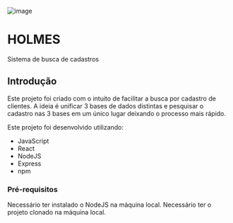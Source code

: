 ![image](https://github.com/gabrieldickman/holmes/assets/55303496/dd0920f4-90a0-4908-913a-77e8b2fd1fcd)

# HOLMES
Sistema de busca de cadastros

## Introdução
Este projeto foi criado com o intuito de facilitar a busca por cadastro de clientes. A ideia é unificar 3 bases de dados distintas e pesquisar o cadastro nas 3 bases em um único lugar deixando o processo mais rápido.

Este projeto foi desenvolvido utilizando:

- JavaScript
- React
- NodeJS
- Express
- npm

### Pré-requisitos

Necessário ter instalado o NodeJS na máquina local.
Necessário ter o projeto clonado na máquina local.


